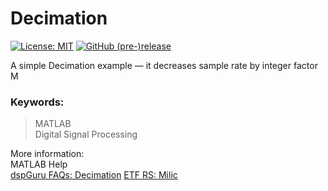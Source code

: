 # Decimation  
[![License: MIT](https://img.shields.io/badge/License-MIT-blue.svg)](https://github.com/etfovac/decimation/blob/master/LICENSE) [![GitHub (pre-)release](https://img.shields.io/badge/releases--yellow.svg)](https://github.com/etfovac/decimation/releases/)  

A simple Decimation example — it decreases sample rate by integer factor M  

### Keywords: 
> MATLAB  
> Digital Signal Processing  


More information:  
MATLAB Help  
[dspGuru FAQs: Decimation](https://dspguru.com/dsp/faqs/multirate/decimation/)
[ETF RS: Milic](http://home.etf.rs/~milic/Solution_Manual/index.html)
